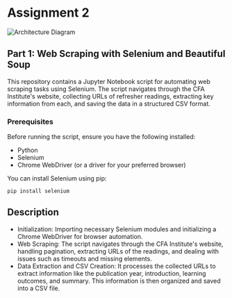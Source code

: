 # Assignment 2
![Architecture Diagram](https://github.com/BigDataIA-Spring2024-Sec1-Team1/demo-repository/blob/main/architecture_diagram.png)
## Part 1: Web Scraping with Selenium and Beautiful Soup

This repository contains a Jupyter Notebook script for automating web scraping tasks using Selenium. The script navigates through the CFA Institute's website, collecting URLs of refresher readings, extracting key information from each, and saving the data in a structured CSV format.

### Prerequisites

Before running the script, ensure you have the following installed:
- Python
- Selenium
- Chrome WebDriver (or a driver for your preferred browser)

You can install Selenium using pip:
```
pip install selenium
```

## Description

- Initialization: Importing necessary Selenium modules and initializing a Chrome WebDriver for browser automation.
- Web Scraping: The script navigates through the CFA Institute's website, handling pagination, extracting URLs of the readings, and dealing with issues such as timeouts and missing elements.
- Data Extraction and CSV Creation: It processes the collected URLs to extract information like the publication year, introduction, learning outcomes, and summary. This information is then organized and saved into a CSV file.
